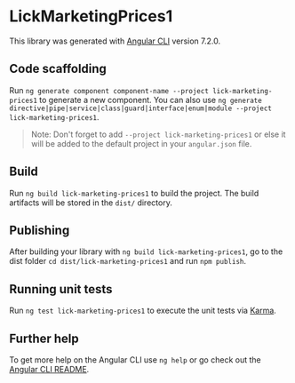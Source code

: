 # LickMarketingPrices1

This library was generated with [Angular CLI](https://github.com/angular/angular-cli) version 7.2.0.

## Code scaffolding

Run `ng generate component component-name --project lick-marketing-prices1` to generate a new component. You can also use `ng generate directive|pipe|service|class|guard|interface|enum|module --project lick-marketing-prices1`.
> Note: Don't forget to add `--project lick-marketing-prices1` or else it will be added to the default project in your `angular.json` file. 

## Build

Run `ng build lick-marketing-prices1` to build the project. The build artifacts will be stored in the `dist/` directory.

## Publishing

After building your library with `ng build lick-marketing-prices1`, go to the dist folder `cd dist/lick-marketing-prices1` and run `npm publish`.

## Running unit tests

Run `ng test lick-marketing-prices1` to execute the unit tests via [Karma](https://karma-runner.github.io).

## Further help

To get more help on the Angular CLI use `ng help` or go check out the [Angular CLI README](https://github.com/angular/angular-cli/blob/master/README.md).
